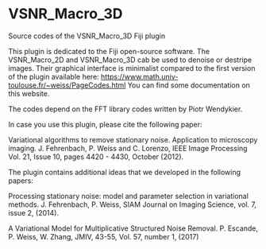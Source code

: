 # VSNR_Macro_3D
Source codes of the VSNR_Macro_3D Fiji plugin

This plugin is dedicated to the Fiji open-source software. The VSNR_Macro_2D and VSNR_Macro_3D cab be used to denoise or destripe images. 
Their graphical interface is minimalist compared to the first version of the plugin available here:
https://www.math.univ-toulouse.fr/~weiss/PageCodes.html
You can find some documentation on this website.

The codes depend on the FFT library codes written by Piotr Wendykier.

In case you use this plugin, please cite the following paper:

Variational algorithms to remove stationary noise. Application to microscopy imaging.
J. Fehrenbach, P. Weiss and C. Lorenzo, IEEE Image Processing Vol. 21, Issue 10, pages 4420 - 4430, October (2012).

The plugin contains additional ideas that we developed in the following papers:
 
Processing stationary noise: model and parameter selection in variational methods.
J. Fehrenbach, P. Weiss, SIAM Journal on Imaging Science, vol. 7, issue 2, (2014).

A Variational Model for Multiplicative Structured Noise Removal.
P. Escande, P. Weiss, W. Zhang, JMIV, 43-55, Vol. 57, number 1, (2017)
